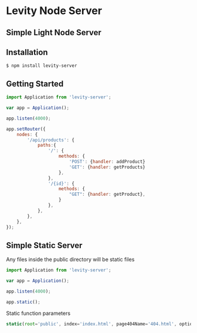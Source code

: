# Levity Node Server

## Simple Light Node Server

## Installation

```
$ npm install levity-server
```

## Getting Started

```javascript
import Application from 'levity-server';

var app = Application();

app.listen(4000);

app.setRouter({
	nodes: {
		'/api/products': {
			paths:{
				'/': {
					methods: {
						'POST': {handler: addProduct}
						'GET': {handler: getProducts}
					},
				},
				'/{id}': {
					methods: {
						"GET": {handler: getProduct},
					}
				},
			},
		},
	},
});
```

## Simple Static Server

Any files inside the public directory will be static files

```javascript
import Application from 'levity-server';

var app = Application();

app.listen(4000);

app.static();

```

Static function parameters

```javascript
static(root='public', index='index.html', page404Name='404.html', options={})
```